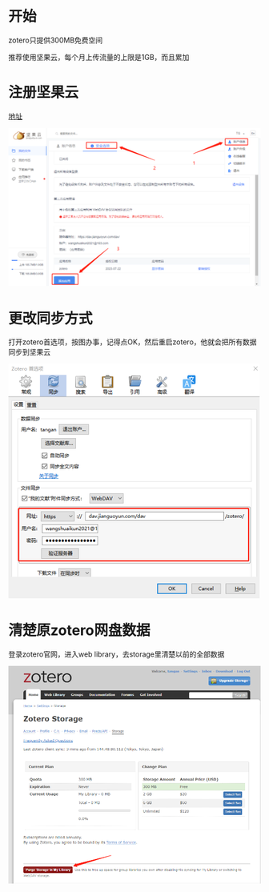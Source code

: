 # 开始

zotero只提供300MB免费空间

推荐使用坚果云，每个月上传流量的上限是1GB，而且累加

# 注册坚果云

[地址](https://www.jianguoyun.com/)

<img src="assets/image-20230722112418558.png" alt="image-20230722112418558" style="zoom:80%;" />

# 更改同步方式

打开zotero首选项，按图办事，记得点OK，然后重启zotero，他就会把所有数据同步到坚果云

<img src="assets/image-20230722112505489.png" alt="image-20230722112505489" style="zoom:80%;" />



# 清楚原zotero网盘数据

登录zotero官网，进入web library，去storage里清楚以前的全部数据

<img src="assets/image-20230722112929176.png" alt="image-20230722112929176" style="zoom: 67%;" />

